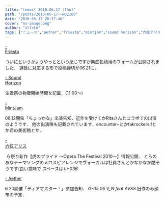```yaml
---
title: "[news] 2010.06.17 (Thu)"
path: "/posts/2010-06-17--wp2160"
date: "2010-06-17 20:17:46"
cover: "no-image.png"
author: "stfate"
tags: ["ニュース","aether","friesta","mintjam","sound horizon","六弦アリス"]
---
```


<style type="text/css">
<!--
p {white-space: pre-wrap};
-->
</style>

<a  href="http://friesta.crowsclaw.info/" target="_blank">- Friesta</a>
<div >ついにというかようやっとという感じですが楽曲投稿用のフォームが公開されました．
遅延に対応する形で投稿締切が<em>06.21</em>に．</div>

<a  href="http://www.soundhorizon.com/" target="_blank">- Sound Horizon</a>
<div >生誕祭の物販開始時間を記載．(11:00～)</div>

<a  href="http://ameblo.jp/mint-jam/" target="_blank">- MintJam</a>
<div >08.12開催「ちょっかな」出演告知．近作を受けてかRitaさんとコラボでの出演のようです．
他の出演陣も記載されています．encounter+とかtakrockers!!とか君の美術館とか．</div>

<a  href="http://www.rokugen.net/" target="_blank">- 六弦アリス</a>
<div ><a href="http://www.rokugen.net/" target="_blank"><img src="http://www.rokugen.net/images/link/200x40tora.jpg" alt="" /></a>
ら祭り新作【虎のプライド ～Opera The Festival 2010～】情報公開．
とらのあなテーマソングのメロスピアレンジでヴォーカルは社員さんとかなかなか酷そうです(良い意味で
スペースは<em>い-03B</em></div>

<a  href="http://www.lkjp.net/" target="_blank">- Aether</a>
<div >6.20開催「ディアマスター！」参加告知．
<em>G-05,06 V_N feat AVSS</em>
旧作のみ頒布の予定．</div>